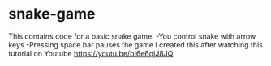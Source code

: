 # snake-game
This contains code for a basic snake game.
-You control snake with arrow keys
-Pressing space bar pauses the game
I created this after watching this tutorial on Youtube
https://youtu.be/bI6e6qjJ8JQ
